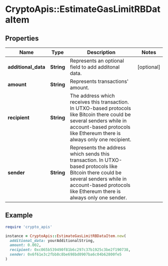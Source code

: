 # CryptoApis::EstimateGasLimitRBDataItem

## Properties

| Name | Type | Description | Notes |
| ---- | ---- | ----------- | ----- |
| **additional_data** | **String** | Represents an optional field to add additonal data. | [optional] |
| **amount** | **String** | Represents transactions&#39; amount. |  |
| **recipient** | **String** | The address which receives this transaction. In UTXO-based protocols like Bitcoin there could be several senders while in account-based protocols like Ethereum there is always only one recipient. |  |
| **sender** | **String** | Represents the address which sends this transaction. In UTXO-based protocols like Bitcoin there could be several senders while in account-based protocols like Ethereum there is always only one sender. |  |

## Example

```ruby
require 'crypto_apis'

instance = CryptoApis::EstimateGasLimitRBDataItem.new(
  additional_data: yourAdditionalString,
  amount: 0.002,
  recipient: 0xc065b539490f81b6c297c37b1925c3be2f190738,
  sender: 0x6f61e3c2fbb8c8be698bd0907ba6c04b62800fe5
)
```

